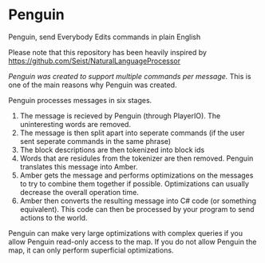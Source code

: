 Penguin
=======

Penguin, send Everybody Edits commands in plain English

Please note that this repository has been heavily inspired by https://github.com/Seist/NaturalLanguageProcessor


_Penguin was created to support multiple commands per message._ This is one of the main reasons why Penguin was created.

Penguin processes messages in six stages.

1. The message is recieved by Penguin (through PlayerIO). The uninteresting words are removed.
2. The message is then split apart into seperate commands (if the user sent seperate commands in the same phrase)
3. The block descriptions are then tokenized into block ids
4. Words that are residules from the tokenizer are then removed. Penguin translates this message into Amber.
5. Amber gets the message and performs optimizations on the messages to try to combine them together if possible. Optimizations can usually decrease the overall operation time.
6. Amber then converts the resulting message into C# code (or something equivalent). This code can then be processed by your program to send actions to the world.

Penguin can make very large optimizations with complex queries if you allow Penguin read-only access to the map. If you do not allow Penguin the map, it can only perform superficial optimizations.
